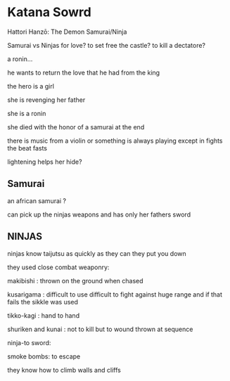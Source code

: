 # Katana Sowrd

Hattori Hanzō: The Demon Samurai/Ninja

Samurai vs Ninjas for love? to set free the castle? to kill a dectatore?

a ronin...

he wants to return the love that he had from the king



the hero is a girl



she is revenging her father

she is a ronin

she died with the honor of a samurai at the end



there is music from a violin or something is always playing except in fights the beat fasts

lightening helps her hide?



## Samurai

an african samurai ?



can pick up the ninjas weapons and has only her fathers sword



## NINJAS

ninjas know taijutsu as quickly as they can they put you down

they used close combat weaponry:

makibishi : thrown on the ground when chased

kusarigama : difficult to use difficult to fight against huge range and if that fails the sikkle was used

tikko-kagi : hand to hand

shuriken and kunai : not to kill but to wound thrown at sequence 

ninja-to sword:

smoke bombs: to escape



they know how to climb walls and cliffs 